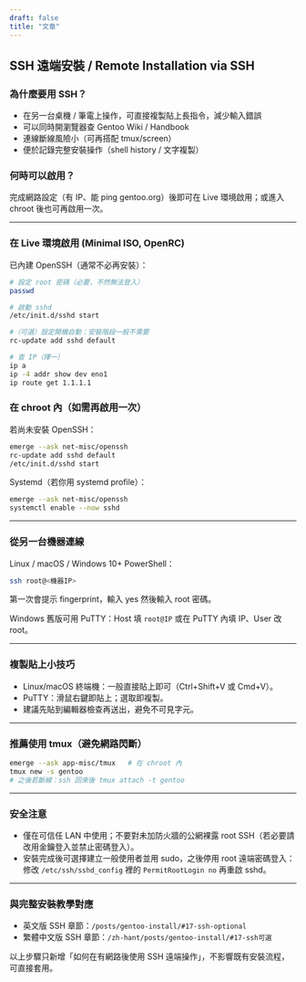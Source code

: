 ```yaml
---
draft: false
title: "文章"
---
```


## SSH 遠端安裝 / Remote Installation via SSH

### 為什麼要用 SSH？
- 在另一台桌機 / 筆電上操作，可直接複製貼上長指令，減少輸入錯誤  
- 可以同時開瀏覽器查 Gentoo Wiki / Handbook  
- 連線斷線風險小（可再搭配 tmux/screen）  
- 便於記錄完整安裝操作（shell history / 文字複製）  

### 何時可以啟用？
完成網路設定（有 IP、能 ping gentoo.org）後即可在 Live 環境啟用；或進入 chroot 後也可再啟用一次。

---

### 在 Live 環境啟用 (Minimal ISO, OpenRC)

已內建 OpenSSH（通常不必再安裝）：
```bash
# 設定 root 密碼（必要，不然無法登入）
passwd

# 啟動 sshd
/etc/init.d/sshd start

#（可選）設定開機自動：安裝階段一般不需要
rc-update add sshd default

# 查 IP（擇一）
ip a
ip -4 addr show dev eno1
ip route get 1.1.1.1
```

### 在 chroot 內（如需再啟用一次）
若尚未安裝 OpenSSH：
```bash
emerge --ask net-misc/openssh
rc-update add sshd default
/etc/init.d/sshd start
```

Systemd（若你用 systemd profile）：
```bash
emerge --ask net-misc/openssh
systemctl enable --now sshd
```

---

### 從另一台機器連線

Linux / macOS / Windows 10+ PowerShell：
```bash
ssh root@<機器IP>
```
第一次會提示 fingerprint，輸入 yes 然後輸入 root 密碼。

Windows 舊版可用 PuTTY：Host 填 `root@IP` 或在 PuTTY 內填 IP、User 改 root。

---

### 複製貼上小技巧
- Linux/macOS 終端機：一般直接貼上即可（Ctrl+Shift+V 或 Cmd+V）。  
- PuTTY：滑鼠右鍵即貼上；選取即複製。  
- 建議先貼到編輯器檢查再送出，避免不可見字元。  

---

### 推薦使用 tmux（避免網路閃斷）
```bash
emerge --ask app-misc/tmux   # 在 chroot 內
tmux new -s gentoo
# 之後若斷線：ssh 回來後 tmux attach -t gentoo
```

---

### 安全注意
- 僅在可信任 LAN 中使用；不要對未加防火牆的公網裸露 root SSH（若必要請改用金鑰登入並禁止密碼登入）。  
- 安裝完成後可選擇建立一般使用者並用 sudo，之後停用 root 遠端密碼登入：修改 `/etc/ssh/sshd_config` 裡的 `PermitRootLogin no` 再重啟 sshd。  

---

### 與完整安裝教學對應
- 英文版 SSH 章節：`/posts/gentoo-install/#17-ssh-optional`
- 繁體中文版 SSH 章節：`/zh-hant/posts/gentoo-install/#17-ssh可選`

以上步驟只新增「如何在有網路後使用 SSH 遠端操作」，不影響既有安裝流程，可直接套用。
